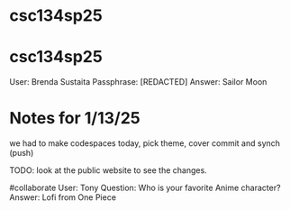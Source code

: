 # csc134sp25

# csc134sp25
User: Brenda Sustaita
Passphrase: [REDACTED]
Answer: Sailor Moon


# Notes for 1/13/25
we had to make codespaces today, pick theme, cover commit and synch (push)


TODO: look at the public website to see the changes.

#collaborate
User: Tony
Question: Who is your favorite Anime character?
Answer: Lofi from One Piece